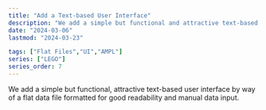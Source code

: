 ```yaml
---
title: "Add a Text-based User Interface"
description: "We add a simple but functional and attractive text-based user interface via a flat data file formatted for good human readability and manual data input."
date: "2024-03-06"
lastmod: "2024-03-23"

tags: ["Flat Files","UI","AMPL"]
series: ["LEGO"]
series_order: 7
---
```


We add a simple but functional, attractive text-based user interface by way of a flat data file formatted for good readability and manual data input.
